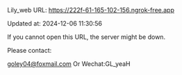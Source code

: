 Lily_web URL: https://222f-61-165-102-156.ngrok-free.app

Updated at: 2024-12-06 11:30:56

If you cannot open this URL, the server might be down.

Please contact: 

goley04@foxmail.com Or Wechat:GL_yeaH